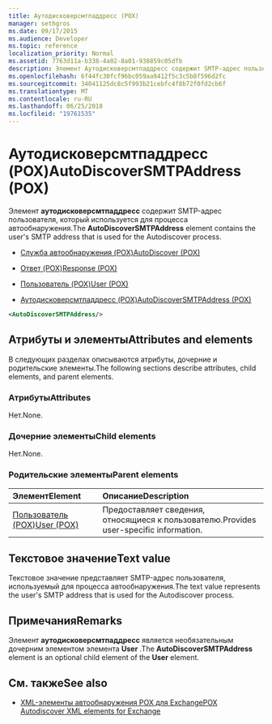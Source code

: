 ```yaml
---
title: Аутодисковерсмтпаддресс (POX)
manager: sethgros
ms.date: 09/17/2015
ms.audience: Developer
ms.topic: reference
localization_priority: Normal
ms.assetid: 7763d11a-b338-4a02-8a01-938859c05dfb
description: Элемент Аутодисковерсмтпаддресс содержит SMTP-адрес пользователя, который используется для процесса автообнаружения.
ms.openlocfilehash: 6f44fc30fcf96bc059aa9412f5c3c5b8f596d2fc
ms.sourcegitcommit: 34041125dc8c5f993b21cebfc4f8b72f0fd2cb6f
ms.translationtype: MT
ms.contentlocale: ru-RU
ms.lasthandoff: 06/25/2018
ms.locfileid: "19761535"
---
```

# <a name="autodiscoversmtpaddress-pox"></a><span data-ttu-id="f5792-103">Аутодисковерсмтпаддресс (POX)</span><span class="sxs-lookup"><span data-stu-id="f5792-103">AutoDiscoverSMTPAddress (POX)</span></span>

<span data-ttu-id="f5792-104">Элемент **аутодисковерсмтпаддресс** содержит SMTP-адрес пользователя, который используется для процесса автообнаружения.</span><span class="sxs-lookup"><span data-stu-id="f5792-104">The **AutoDiscoverSMTPAddress** element contains the user's SMTP address that is used for the Autodiscover process.</span></span> 
  
- [<span data-ttu-id="f5792-105">Служба автообнаружения (POX)</span><span class="sxs-lookup"><span data-stu-id="f5792-105">AutoDiscover (POX)</span></span>](autodiscover-pox.md)
  
- [<span data-ttu-id="f5792-106">Ответ (POX)</span><span class="sxs-lookup"><span data-stu-id="f5792-106">Response (POX)</span></span>](response-pox.md)
  
- [<span data-ttu-id="f5792-107">Пользователь (POX)</span><span class="sxs-lookup"><span data-stu-id="f5792-107">User (POX)</span></span>](user-pox.md)
  
- [<span data-ttu-id="f5792-108">Аутодисковерсмтпаддресс (POX)</span><span class="sxs-lookup"><span data-stu-id="f5792-108">AutoDiscoverSMTPAddress (POX)</span></span>](autodiscoversmtpaddress-pox.md)
  
```XML
<AutoDiscoverSMTPAddress/>
```

## <a name="attributes-and-elements"></a><span data-ttu-id="f5792-109">Атрибуты и элементы</span><span class="sxs-lookup"><span data-stu-id="f5792-109">Attributes and elements</span></span>

<span data-ttu-id="f5792-110">В следующих разделах описываются атрибуты, дочерние и родительские элементы.</span><span class="sxs-lookup"><span data-stu-id="f5792-110">The following sections describe attributes, child elements, and parent elements.</span></span>
  
### <a name="attributes"></a><span data-ttu-id="f5792-111">Атрибуты</span><span class="sxs-lookup"><span data-stu-id="f5792-111">Attributes</span></span>

<span data-ttu-id="f5792-112">Нет.</span><span class="sxs-lookup"><span data-stu-id="f5792-112">None.</span></span>
  
### <a name="child-elements"></a><span data-ttu-id="f5792-113">Дочерние элементы</span><span class="sxs-lookup"><span data-stu-id="f5792-113">Child elements</span></span>

<span data-ttu-id="f5792-114">Нет.</span><span class="sxs-lookup"><span data-stu-id="f5792-114">None.</span></span>
  
### <a name="parent-elements"></a><span data-ttu-id="f5792-115">Родительские элементы</span><span class="sxs-lookup"><span data-stu-id="f5792-115">Parent elements</span></span>

|<span data-ttu-id="f5792-116">**Элемент**</span><span class="sxs-lookup"><span data-stu-id="f5792-116">**Element**</span></span>|<span data-ttu-id="f5792-117">**Описание**</span><span class="sxs-lookup"><span data-stu-id="f5792-117">**Description**</span></span>|
|:-----|:-----|
|[<span data-ttu-id="f5792-118">Пользователь (POX)</span><span class="sxs-lookup"><span data-stu-id="f5792-118">User (POX)</span></span>](user-pox.md) <br/> |<span data-ttu-id="f5792-119">Предоставляет сведения, относящиеся к пользователю.</span><span class="sxs-lookup"><span data-stu-id="f5792-119">Provides user-specific information.</span></span>  <br/> |
   
## <a name="text-value"></a><span data-ttu-id="f5792-120">Текстовое значение</span><span class="sxs-lookup"><span data-stu-id="f5792-120">Text value</span></span>

<span data-ttu-id="f5792-121">Текстовое значение представляет SMTP-адрес пользователя, используемый для процесса автообнаружения.</span><span class="sxs-lookup"><span data-stu-id="f5792-121">The text value represents the user's SMTP address that is used for the Autodiscover process.</span></span>
  
## <a name="remarks"></a><span data-ttu-id="f5792-122">Примечания</span><span class="sxs-lookup"><span data-stu-id="f5792-122">Remarks</span></span>

<span data-ttu-id="f5792-123">Элемент **аутодисковерсмтпаддресс** является необязательным дочерним элементом элемента **User** .</span><span class="sxs-lookup"><span data-stu-id="f5792-123">The **AutoDiscoverSMTPAddress** element is an optional child element of the **User** element.</span></span> 
  
## <a name="see-also"></a><span data-ttu-id="f5792-124">См. также</span><span class="sxs-lookup"><span data-stu-id="f5792-124">See also</span></span>

- [<span data-ttu-id="f5792-125">XML-элементы автообнаружения POX для Exchange</span><span class="sxs-lookup"><span data-stu-id="f5792-125">POX Autodiscover XML elements for Exchange</span></span>](pox-autodiscover-xml-elements-for-exchange.md)

